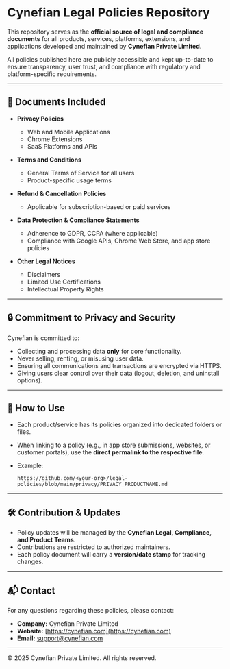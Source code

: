# Cynefian Legal Policies Repository

This repository serves as the **official source of legal and compliance documents** for all products, services, platforms, extensions, and applications developed and maintained by **Cynefian Private Limited**.

All policies published here are publicly accessible and kept up-to-date to ensure transparency, user trust, and compliance with regulatory and platform-specific requirements.

---

## 📑 Documents Included

* **Privacy Policies**

  * Web and Mobile Applications
  * Chrome Extensions
  * SaaS Platforms and APIs

* **Terms and Conditions**

  * General Terms of Service for all users
  * Product-specific usage terms

* **Refund & Cancellation Policies**

  * Applicable for subscription-based or paid services

* **Data Protection & Compliance Statements**

  * Adherence to GDPR, CCPA (where applicable)
  * Compliance with Google APIs, Chrome Web Store, and app store policies

* **Other Legal Notices**

  * Disclaimers
  * Limited Use Certifications
  * Intellectual Property Rights

---

## 🔒 Commitment to Privacy and Security

Cynefian is committed to:

* Collecting and processing data **only** for core functionality.
* Never selling, renting, or misusing user data.
* Ensuring all communications and transactions are encrypted via HTTPS.
* Giving users clear control over their data (logout, deletion, and uninstall options).

---

## 📌 How to Use

* Each product/service has its policies organized into dedicated folders or files.
* When linking to a policy (e.g., in app store submissions, websites, or customer portals), use the **direct permalink to the respective file**.
* Example:

  ```
  https://github.com/<your-org>/legal-policies/blob/main/privacy/PRIVACY_PRODUCTNAME.md  
  ```

---

## 🛠 Contribution & Updates

* Policy updates will be managed by the **Cynefian Legal, Compliance, and Product Teams**.
* Contributions are restricted to authorized maintainers.
* Each policy document will carry a **version/date stamp** for tracking changes.

---

## 📬 Contact

For any questions regarding these policies, please contact:

* **Company:** Cynefian Private Limited
* **Website:** [https://cynefian.com](https://cynefian.com)
* **Email:** [support@cynefian.com](mailto:support@cynefian.com)

---

© 2025 Cynefian Private Limited. All rights reserved.
